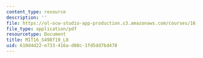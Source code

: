 ```yaml
---
content_type: resource
description: ''
file: https://ol-ocw-studio-app-production.s3.amazonaws.com/courses/16-s498-risk-aware-and-robust-nonlinear-planning-fall-2019/610d4d22e733416ad08c1fd5dd7bd478_MIT16_S498f19_L8.pdf
file_type: application/pdf
resourcetype: Document
title: MIT16_S498f19_L8
uid: 610d4d22-e733-416a-d08c-1fd5dd7bd478
---
```

